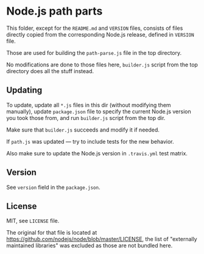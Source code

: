 # Node.js path parts

This folder, except for the `README.md` and `VERSION` files, consists of
files directly copied from the corresponding Node.js release, defined in
`VERSION` file.

Those are used for building the `path-parse.js` file in the top directory.

No modifications are done to those files here, `builder.js` script from the top
directory does all the stuff instead.

## Updating

To update, update all `*.js` files in this dir (without modifying them
manually), update `package.json` file to specify the current Node.js version you
took those from, and run `builder.js` script from the top dir.

Make sure that `builder.js` succeeds and modify it if needed.

If `path.js` was updated — try to include tests for the new behavior.

Also make sure to update the Node.js version in `.travis.yml` test matrix.

## Version

See `version` field in the `package.json`.

## License

MIT, see `LICENSE` file.

The original for that file is located at
<https://github.com/nodejs/node/blob/master/LICENSE>, the list of
"externally maintained libraries" was excluded as those are not bundled here.
